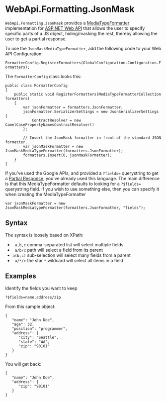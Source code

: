 WebApi.Formatting.JsonMask
==========================

`WebApi.Formatting.JsonMask` provides a [MediaTypeFormatter](http://msdn.microsoft.com/en-us/library/system.net.http.formatting.mediatypeformatter.aspx) implementation for [ASP.NET Web API](http://www.asp.net/web-api) that allows the user to specify specific parts of a JS object, hiding/masking the rest, thereby allowing the user to get a partial response.

To use the `JsonMaskMediaTypeFormatter`, add the following code to your Web API Configuration:

`FormatterConfig.RegisterFormatters(GlobalConfiguration.Configuration.Formatters);`

The `FormatterConfig` class looks this:

    public class FormatterConfig
    {
        public static void RegisterFormatters(MediaTypeFormatterCollection formatters)
        {
            var jsonFormatter = formatters.JsonFormatter;
            jsonFormatter.SerializerSettings = new JsonSerializerSettings {
                ContractResolver = new CamelCasePropertyNamesContractResolver()
            };

            // Insert the JsonMask formatter in front of the standard JSON formatter.
            var jsonMaskFormatter = new JsonMaskMediaTypeFormatter(formatters.JsonFormatter);
            formatters.Insert(0, jsonMaskFormatter);
        }
    }

If you've used the Google APIs, and provided a `?fields=` querystring to get a
[Partial Response](https://developers.google.com/+/api/#partial-responses), you've
already used this language. The main difference is that this MediaTypeFormatter defaults
to looking for a `?$fields=` querystring field. If you wish to use something else, then
you can specify it when creating the MediaTypeFormatter

    var jsonMaskFormatter = new JsonMaskMediatypeFormatter(formatters.JsonFormatter, "fields");

## Syntax

The syntax is loosely based on XPath:

- ` a,b,c` comma-separated list will select multiple fields
- ` a/b/c` path will select a field from its parent
- `a(b,c)` sub-selection will select many fields from a parent
- ` a/*/c` the star `*` wildcard will select all items in a field

## Examples

Identify the fields you want to keep

    ?$fields=name,address/zip

From this sample object:

    {
       "name": "John Doe",
       "age": 32,
       "position": "programmer",
       "address": {
          "city": "Seattle",
          "state": "WA",
          "zip": "98101"
       }
    }

You will get back:

    {
       "name": "John Doe",
       "address": {
          "zip": "98101"
       }
    }
